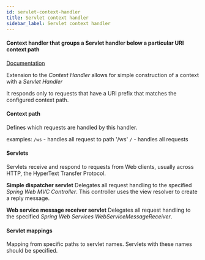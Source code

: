 ```yaml
---
id: servlet-context-handler
title: Servlet context handler
sidebar_label: Servlet context handler
---
```

#### Context handler that groups a Servlet handler below a particular URI context path 
<a href="http://wiki.eclipse.org/Jetty/Reference/Jetty_Architecture#Context" target="_blank">Documentation</a>

Extension to the <i>Context Handler</i> allows for simple construction of a context with a <i>Servlet Handler </i> 

It responds only to requests that have a URI prefix that matches the configured context path.


#### Context path
Defines which requests are handled by this handler.

examples:
<code>/ws</code> - handles all request to path '/ws'
<code>/</code>  - handles all requests

#### Servlets
Servlets receive and respond to requests from Web clients, usually across HTTP, the HyperText Transfer Protocol.

<b>Simple dispatcher servlet</b>
Delegates all request handling to the specified <i>Spring Web MVC Controller</i>. This controller uses the view resolver to create a reply message. 

<b>Web service message receiver servlet</b>
Delegates all request handling to the specified <i>Spring Web Services WebServiceMessageReceiver</i>.

#### Servlet mappings
Mapping from specific paths to servlet names. Servlets with these names should be specified.



